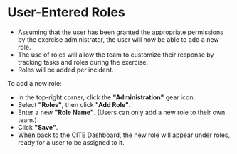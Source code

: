 # User-Entered Roles

- Assuming that the user has been granted the appropriate permissions by the exercise administrator, the user will now be able to add a new role.
- The use of roles will allow the team to customize their response by tracking tasks and roles during the exercise.
- Roles will be added per incident.

To add a new role:
- In the top-right corner, click the **"Administration"** gear icon.
- Select **"Roles"**, then click **"Add Role"**.
- Enter a new **"Role Name"**. (Users can only add a new role to their own team.)
- Click **"Save"**.
- When back to the CITE Dashboard, the new role will appear under roles, ready for a user to be assigned to it.
